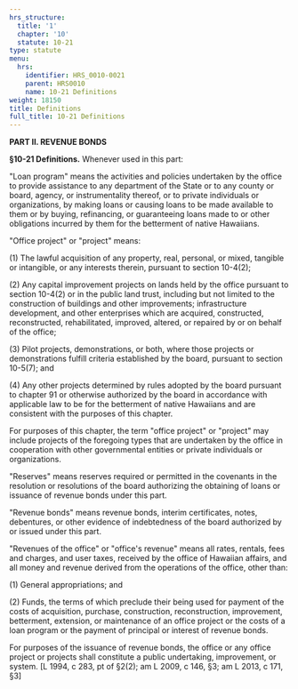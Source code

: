 ```yaml
---
hrs_structure:
  title: '1'
  chapter: '10'
  statute: 10-21
type: statute
menu:
  hrs:
    identifier: HRS_0010-0021
    parent: HRS0010
    name: 10-21 Definitions
weight: 18150
title: Definitions
full_title: 10-21 Definitions
---
```

**PART II. REVENUE BONDS**

**§10-21 Definitions.** Whenever used in this part:

"Loan program" means the activities and policies undertaken by the office to provide assistance to any department of the State or to any county or board, agency, or instrumentality thereof, or to private individuals or organizations, by making loans or causing loans to be made available to them or by buying, refinancing, or guaranteeing loans made to or other obligations incurred by them for the betterment of native Hawaiians.

"Office project" or "project" means:

(1) The lawful acquisition of any property, real, personal, or mixed, tangible or intangible, or any interests therein, pursuant to section 10-4(2);

(2) Any capital improvement projects on lands held by the office pursuant to section 10-4(2) or in the public land trust, including but not limited to the construction of buildings and other improvements; infrastructure development, and other enterprises which are acquired, constructed, reconstructed, rehabilitated, improved, altered, or repaired by or on behalf of the office;

(3) Pilot projects, demonstrations, or both, where those projects or demonstrations fulfill criteria established by the board, pursuant to section 10-5(7); and

(4) Any other projects determined by rules adopted by the board pursuant to chapter 91 or otherwise authorized by the board in accordance with applicable law to be for the betterment of native Hawaiians and are consistent with the purposes of this chapter.

For purposes of this chapter, the term "office project" or "project" may include projects of the foregoing types that are undertaken by the office in cooperation with other governmental entities or private individuals or organizations.

"Reserves" means reserves required or permitted in the covenants in the resolution or resolutions of the board authorizing the obtaining of loans or issuance of revenue bonds under this part.

"Revenue bonds" means revenue bonds, interim certificates, notes, debentures, or other evidence of indebtedness of the board authorized by or issued under this part.

"Revenues of the office" or "office's revenue" means all rates, rentals, fees and charges, and user taxes, received by the office of Hawaiian affairs, and all money and revenue derived from the operations of the office, other than:

(1) General appropriations; and

(2) Funds, the terms of which preclude their being used for payment of the costs of acquisition, purchase, construction, reconstruction, improvement, betterment, extension, or maintenance of an office project or the costs of a loan program or the payment of principal or interest of revenue bonds.

For purposes of the issuance of revenue bonds, the office or any office project or projects shall constitute a public undertaking, improvement, or system. [L 1994, c 283, pt of §2(2); am L 2009, c 146, §3; am L 2013, c 171, §3]